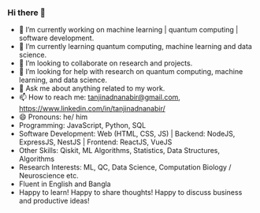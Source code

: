 ### Hi there 👋

<!--
**tanjinadnanabir/tanjinadnanabir** is a ✨ _special_ ✨ repository because its `README.md` (this file) appears on your GitHub profile.

Here are some ideas to get you started: -->

- 🔭 I’m currently working on machine learning | quantum computing | software development.
- 🌱 I’m currently learning quantum computing, machine learning and data science.
- 👯 I’m looking to collaborate on research and projects.
- 🤔 I’m looking for help with research on quantum computing, machine learning, and data science.
- 💬 Ask me about anything related to my work.
- 📫 How to reach me: tanjinadnanabir@gmail.com, https://www.linkedin.com/in/tanjinadnanabir/
- 😄 Pronouns: he/ him
- Programming: JavaScript, Python, SQL
- Software Development: Web (HTML, CSS, JS) | Backend:  NodeJS, ExpressJS, NestJS | Frontend: ReactJS, VueJS
- Other Skills: Qiskit, ML Algorithms, Statistics, Data Structures, Algorithms
- Research Interests: ML, QC, Data Science, Computation Biology / Neuroscience etc.
- Fluent in English and Bangla
- Happy to learn! Happy to share thoughts! Happy to discuss business and productive ideas!
<!-- - ⚡ Fun fact: ... -->

